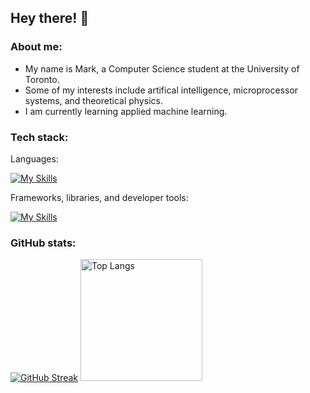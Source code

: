 ## Hey there! 👋

### About me:
- My name is Mark, a Computer Science student at the University of Toronto.
- Some of my interests include artifical intelligence, microprocessor systems, and theoretical physics.
- I am currently learning applied machine learning.

### Tech stack:
Languages:

  [![My Skills](https://skillicons.dev/icons?i=py,js,ts,java,c,html,css,r)](https://skillicons.dev)

Frameworks, libraries, and developer tools:

  [![My Skills](https://skillicons.dev/icons?i=react,nodejs,express,git,bash,linux,gcp,firebase)](https://skillicons.dev)

### GitHub stats:

[![GitHub Streak](https://github-readme-streak-stats.herokuapp.com?user=dysfunctioned&theme=dark&mode=weekly)](https://git.io/streak-stats)
<img src="https://github-readme-stats.vercel.app/api/top-langs/?username=dysfunctioned&layout=donut&bg_color=151515&text_color=ffffff" alt="Top Langs" style="height: 195px;">
